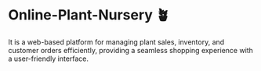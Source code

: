 # Online-Plant-Nursery 🪴
It is a web-based platform for managing plant sales, inventory, and customer orders efficiently, providing a seamless shopping experience with a user-friendly interface.
